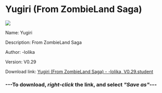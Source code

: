 # Yugiri (From ZombieLand Saga)

<img src = "https://raw.githubusercontent.com/Arbiter1223/Daigaku-Gurashi-Custom-Students/master/Students/Files/Yugiri%20(From%20ZombieLand%20Saga).png">

Name: Yugiri

Description: From ZombieLand Saga

Author: -lolika

Version: V0.29

Download link: <a href="https://raw.githubusercontent.com/Arbiter1223/Daigaku-Gurashi-Custom-Students/master/Students/Files/Yugiri%20(From%20ZombieLand%20Saga)%20-%20-lolika%2C%20V0.29.student">Yugiri (From ZombieLand Saga) - -lolika, V0.29.student</a>

### ---**To download, _right-click_ the link, and select _"Save as"_**---
